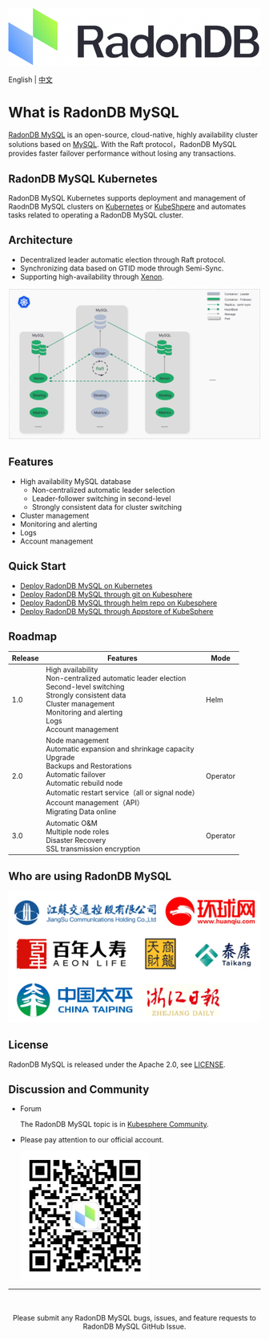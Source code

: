 ![](docs/images/logo_radondb-mysql.png) <br>

English | [中文](README_zh.md) 

# What is RadonDB MySQL

[RadonDB MySQL](https://github.com/radondb/radondb-mysql-kubernetes) is an open-source, cloud-native, highly availability cluster solutions based on [MySQL](https://MySQL.org). With the Raft protocol，RadonDB MySQL provides faster failover performance without losing any transactions.

## RadonDB MySQL Kubernetes

RadonDB MySQL Kubernetes supports deployment and management of RaodnDB MySQL clusters on [Kubernetes](https://kubernetes.io) or [KubeShpere](https://kubesphere.com.cn) and automates tasks related to operating a RadonDB MySQL cluster.

## Architecture

- Decentralized leader automatic election through Raft protocol.
- Synchronizing data based on GTID mode through Semi-Sync.
- Supporting high-availability through [Xenon](https://github.com/radondb/xenon.git).

![](docs/images/radondb-mysql_Architecture.png)

## Features

- High availability MySQL database
    - Non-centralized automatic leader selection
    - Leader-follower switching in second-level
    - Strongly consistent data for cluster switching
- Cluster management
- Monitoring and alerting
- Logs
- Account management

## Quick Start

- [Deploy RadonDB MySQL on Kubernetes](docs/Kubernetes/deploy_radondb-mysql_on_kubernetes.md)
- [Deploy RadonDB MySQL through git on Kubesphere](docs/KubeSphere/deploy_radondb-mysql_on_kubesphere.md)
- [Deploy RadonDB MySQL through helm repo on Kubesphere](docs/KubeSphere/deploy_radondb-mysql_on_kubesphere_repo.md)
- [Deploy RadonDB MySQL through Appstore of KubeSphere](docs/KubeSphere/deploy_radondb-mysql_on_kubesphere_appstore.md)

## Roadmap

| Release | Features  | Mode |
|------|--------|--------|
| 1.0 | High availability <br>  Non-centralized automatic leader election <br>  Second-level switching <br>  Strongly consistent data <br> Cluster management <br> Monitoring and alerting <br> Logs <br> Account management | Helm |
| 2.0 | Node management <br> Automatic expansion and shrinkage capacity <br> Upgrade <br> Backups and Restorations <br> Automatic failover <br> Automatic rebuild node <br> Automatic restart service（all or signal node）<br> Account management（API）<br> Migrating Data online | Operator |
| 3.0 | Automatic O&M <br> Multiple node roles <br> Disaster Recovery <br> SSL transmission encryption  | Operator |

## Who are using RadonDB MySQL

![](docs/images/users.png)

## License

RadonDB MySQL is released under the Apache 2.0, see [LICENSE](./LICENSE).

## Discussion and Community

- Forum

    The RadonDB MySQL topic is in [Kubesphere Community](https://kubesphere.com.cn/forum/t/radondb).

- Please pay attention to our official account.

    ![](docs/images/qrcode_for_gh_ffb9d7c5dc1f_258.jpg)

---
<p align="center">
<br/><br/>
Please submit any RadonDB MySQL bugs, issues, and feature requests to RadonDB MySQL GitHub Issue.
<br/>
</a>
</p>
